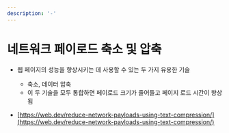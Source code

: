 ```yaml
---
description: '-'
---
```


# 네트워크 페이로드 축소 및 압축

*   웹 페이지의 성능을 향상시키는 데 사용할 수 있는 두 가지 유용한 기술

    * 축소, 데이터 압축&#x20;
    * 이 두 기술을 모두 통합하면 페이로드 크기가 줄어들고 페이지 로드 시간이 향상됨&#x20;







* [https://web.dev/reduce-network-payloads-using-text-compression/](https://web.dev/reduce-network-payloads-using-text-compression/)
